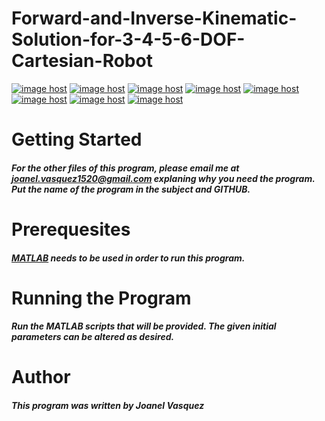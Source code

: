 # Forward-and-Inverse-Kinematic-Solution-for-3-4-5-6-DOF-Cartesian-Robot
<a href="http://imgbox.com/e2A1jb43" target="_blank"><img src="https://thumbs.imgbox.com/bd/c0/e2A1jb43_t.png" alt="image host"/></a> <a href="http://imgbox.com/HMEzNxTt" target="_blank"><img src="https://thumbs.imgbox.com/dd/e6/HMEzNxTt_t.jpg" alt="image host"/></a> 
<a href="http://imgbox.com/FjJh2SFC" target="_blank"><img src="https://thumbs.imgbox.com/ea/26/FjJh2SFC_t.jpg" alt="image host"/></a> <a href="http://imgbox.com/rfufbZDK" target="_blank"><img src="https://thumbs.imgbox.com/8f/e8/rfufbZDK_t.jpg" alt="image host"/></a>
<a href="http://imgbox.com/OuT5qV4N" target="_blank"><img src="https://thumbs.imgbox.com/ec/0b/OuT5qV4N_t.png" alt="image host"/></a> <a href="http://imgbox.com/IYIMtVX9" target="_blank"><img src="https://thumbs.imgbox.com/b6/ce/IYIMtVX9_t.jpg" alt="image host"/></a>
<a href="http://imgbox.com/bz2FPXVG" target="_blank"><img src="https://thumbs.imgbox.com/b8/d8/bz2FPXVG_t.jpg" alt="image host"/></a> <a href="http://imgbox.com/iMAnxAsU" target="_blank"><img src="https://thumbs.imgbox.com/93/30/iMAnxAsU_t.jpg" alt="image host"/></a>
# __Getting Started__
##### For the other files of this program, please email me at joanel.vasquez1520@gmail.com explaning why you need the program. Put the name of the program in the subject and GITHUB. 
# __Prerequesites__
##### [MATLAB](https://www.mathworks.com/products/matlab.html) needs to be used in order to run this program. 
# __Running the Program__
##### Run the MATLAB scripts that will be provided. The given initial parameters can be altered as desired. 
# __Author__
##### This program was written by Joanel Vasquez
